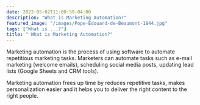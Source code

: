 ```yaml
---
date: 2022-05-02T11:00:59-04:00
description: "What is Marketing Automation?"
featured_image: "/images/Pope-Edouard-de-Beaumont-1844.jpg"
tags: ["What is ...?"]
title: " What is Marketing Automation?"
---
```


Marketing automation is the process of using software to automate repetitious marketing tasks. Marketers can automate tasks such as e-mail marketing (welcome emails), scheduling social media posts, updating lead lists (Google Sheets and CRM tools).

Marketing automation frees up time by reduces repetitive tasks, makes personalization easier and it helps you to deliver the right content to the right people.
